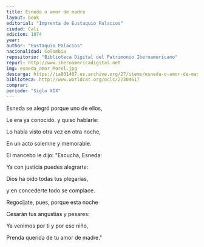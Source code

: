 ```yaml
---
title: Esneda o amor de madre
layout: book
editorial: "Imprenta de Eustaquio Palacios"
ciudad: Cali
edicion: 1874
year: 
author: "Eustaquio Palacios"
nacionalidad: Colombia
repositorio: "Biblioteca Digital del Patrimonio Iberoamericano"
repurl: http://www.iberoamericadigital.net
img: esneda_amor_Morel.jpg
descarga: https://ia801407.us.archive.org/27/items/esneda-o-amor-de-madre/Esneda%20o%20amor%20de%20madre.pdf
biblioteca: http://www.worldcat.org/oclc/22304617
comprar: 
periodo: "Siglo XIX"
---
```

 
Esneda se alegró porque uno de ellos,
 
Le era ya conocido. y quiso hablarle:
 
Lo había visto otra vez en otra noche,
 
En un acto solemne y memorable.
 
El mancebo le dijo: "Escucha, Esneda:
 
Ya con justicia puedes alegrarte:
 
Dios ha oido todas tus plegarias,
 
y en concederte todo se complace.
 
Regocíjate, pues, porque esta noche
 
Cesarán tus angustias y pesares:
 
Ya venimos por ti y por ese niño,
 
Prenda querida de tu amor de madre."

